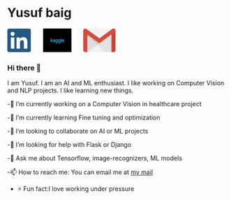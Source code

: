 # Yusuf baig

[![linkedin](https://github.com/YusufBaig7/YusufBaig7/blob/master/images/Webp.net-resizeimage.png)](https://www.linkedin.com/in/yusufbaig419174194/)&nbsp;&nbsp;&nbsp;&nbsp;&nbsp;&nbsp;&nbsp;[![kaggle](https://github.com/YusufBaig7/YusufBaig7/blob/master/images/Webp.net-resizeimage%20(2).png)](https://www.kaggle.com/mirzayusuf)&nbsp;&nbsp;&nbsp;&nbsp;&nbsp;&nbsp;&nbsp;[![mail](https://github.com/YusufBaig7/YusufBaig7/blob/master/images/gmail.png)](mailto:baig.yusuf.cr7@gmail.com)


### Hi there 👋

I am Yusuf. I am an AI and ML enthusiast. I like working on Computer Vision and NLP projects. I like learning new things.

 -🔭 I’m currently working on a Computer Vision in healthcare project
 
 -🌱 I’m currently learning Fine tuning and optimization
 
 -👯 I’m looking to collaborate on AI or ML projects
 
 -🤔 I’m looking for help with Flask or Django
 
 -💬 Ask me about Tensorflow, image-recognizers, ML models
 
 -📫 How to reach me: You can email me at [my mail](mailto:baig.yusuf.cr7@gmail.com)
 
 - ⚡ Fun fact:I love working under pressure

